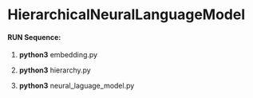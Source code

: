 # HierarchicalNeuralLanguageModel

#### RUN Sequence:

  1. **python3** embedding.py
  
  2. **python3** hierarchy.py
  
  3. **python3** neural_laguage_model.py
